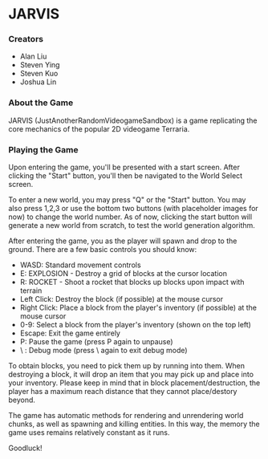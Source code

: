 # JARVIS
### Creators
- Alan Liu 
- Steven Ying 
- Steven Kuo
- Joshua Lin

### About the Game
JARVIS (JustAnotherRandomVideogameSandbox) is a game replicating the core mechanics of the popular 2D videogame Terraria.


### Playing the Game
Upon entering the game, you'll be presented with a start screen.
After clicking the "Start" button, you'll then be navigated to the World Select screen. 

To enter a new world, you may press "Q" or the "Start" button. You may also press 1,2,3 or use the bottom two buttons 
(with placeholder images for now) to change the world number.
As of now, clicking the start button will generate a new world from scratch, to test the world generation algorithm.

After entering the game, you as the player will spawn and drop to the ground.
There are a few basic controls you should know:
- WASD: Standard movement controls
- E: EXPLOSION - Destroy a grid of blocks at the cursor location
- R: ROCKET - Shoot a rocket that blocks up blocks upon impact with terrain
- Left Click: Destroy the block (if possible) at the mouse cursor
- Right Click: Place a block from the player's inventory (if possible) at the mouse cursor
- 0-9: Select a block from the player's inventory (shown on the top left)  
- Escape: Exit the game entirely
- P: Pause the game (press P again to unpause)
- \ : Debug mode (press \ again to exit debug mode)

To obtain blocks, you need to pick them up by running into them. When destroying a block, it will drop an item that you may pick up and place into your inventory.
Please keep in mind that in block placement/destruction, the player has a maximum reach distance that they cannot place/destory beyond.

The game has automatic methods for rendering and unrendering world chunks, as well as spawning and killing entities. In this way, the memory the game uses remains relatively constant as it runs.

Goodluck!
